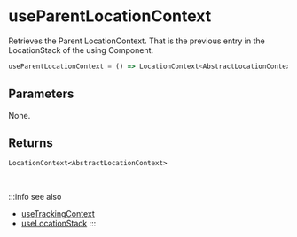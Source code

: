 # useParentLocationContext

Retrieves the Parent LocationContext. That is the previous entry in the LocationStack of the using Component. 

```ts
useParentLocationContext = () => LocationContext<AbstractLocationContext>
```

## Parameters
None.

## Returns
`LocationContext<AbstractLocationContext>`

<br />

:::info see also
- [useTrackingContext](/tracking/react/api-reference/hooks/useTrackingContext.md)
- [useLocationStack](/tracking/react/api-reference/hooks/useLocationStack.md)
:::
